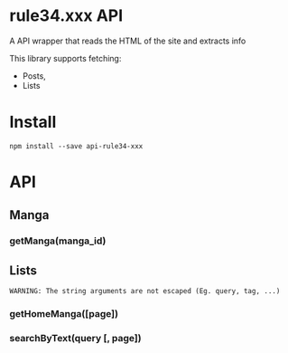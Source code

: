 # rule34.xxx API
A API wrapper that reads the HTML of the site and extracts info

This library supports fetching:
- Posts,
- Lists

# Install
``` npm install --save api-rule34-xxx ```

# API

## Manga
### getManga(manga_id)

## Lists
``` WARNING: The string arguments are not escaped (Eg. query, tag, ...) ```  
  
### getHomeManga([page])
### searchByText(query [, page])
